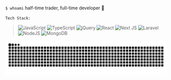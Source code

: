 `$ whoami` half-time trader, full-time developer 🐬

`Tech Stack:`

> ![JavaScript](https://img.shields.io/badge/javascript-%23323330.svg?style=flat&logo=javascript&logoColor=%23F7DF1E) ![TypeScript](https://img.shields.io/badge/typescript-%23007ACC.svg?style=flat&logo=typescript&logoColor=white) ![jQuery](https://img.shields.io/badge/jquery-%230769AD.svg?style=flat&logo=jquery&logoColor=white) ![React](https://img.shields.io/badge/react-%2320232a.svg?style=flat&logo=react&logoColor=%2361DAFB) ![Next JS](https://img.shields.io/badge/Next-black?style=flat&logo=next.js&logoColor=white) ![Laravel](https://img.shields.io/badge/laravel-%23FF2D20.svg?style=flat&logo=laravel&logoColor=white) ![NodeJS](https://img.shields.io/badge/node.js-6DA55F?style=flat&logo=node.js&logoColor=white) ![MongoDB](https://img.shields.io/badge/MongoDB-%234ea94b.svg?style=flat&logo=mongodb&logoColor=white)

<picture>
  <source media="(prefers-color-scheme: dark)" srcset="https://raw.githubusercontent.com/emirinan/emirinan/output/github-snake-dark.svg" />
  <source media="(prefers-color-scheme: light)" srcset="https://raw.githubusercontent.com/emirinan/emirinan/output/github-snake.svg" />
  <img alt="github-snake" src="https://raw.githubusercontent.com/emirinan/emirinan/output/github-snake.svg" />
</picture>
